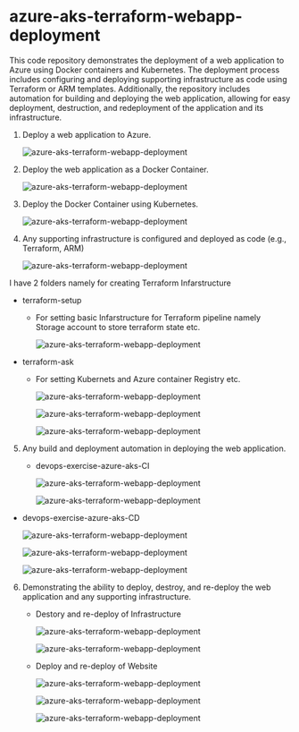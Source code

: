 # azure-aks-terraform-webapp-deployment

This code repository demonstrates the deployment of a web application to Azure using Docker containers and Kubernetes. The deployment process includes configuring and deploying supporting infrastructure as code using Terraform or ARM templates. Additionally, the repository includes automation for building and deploying the web application, allowing for easy deployment, destruction, and redeployment of the application and its infrastructure.


1. Deploy a web application to Azure.

      ![azure-aks-terraform-webapp-deployment](aks_17)

2. Deploy the web application as a Docker Container.

      ![azure-aks-terraform-webapp-deployment](aks_10)

3. Deploy the Docker Container using Kubernetes.


      ![azure-aks-terraform-webapp-deployment](aks_15)


4. Any supporting infrastructure is configured and deployed as code (e.g., Terraform, ARM)


      ![azure-aks-terraform-webapp-deployment](aks_2)


  I have 2 folders namely for creating Terraform Infarstructure

  - terraform-setup
    - For setting basic Infarstructure for Terraform pipeline namely Storage account to store terraform state etc.
 
      ![azure-aks-terraform-webapp-deployment](aks_14)


  - terraform-ask
    - For setting Kubernets and Azure container Registry etc.

      ![azure-aks-terraform-webapp-deployment](aks_11)


      ![azure-aks-terraform-webapp-deployment](aks_12)


      ![azure-aks-terraform-webapp-deployment](aks_13)


5. Any build and deployment automation in deploying the web application.
   - devops-exercise-azure-aks-CI
  
     
      ![azure-aks-terraform-webapp-deployment](aks_16)
     
      ![azure-aks-terraform-webapp-deployment](aks_4)

     
  - devops-exercise-azure-aks-CD

      ![azure-aks-terraform-webapp-deployment](aks_5)

      ![azure-aks-terraform-webapp-deployment](aks_7)

      ![azure-aks-terraform-webapp-deployment](aks_6)


6. Demonstrating the ability to deploy, destroy, and re-deploy the web application and any supporting infrastructure.

   -  Destory and re-deploy of Infrastructure

       ![azure-aks-terraform-webapp-deployment](aks_8)

       ![azure-aks-terraform-webapp-deployment](aks_9)

   - Deploy and re-deploy of Website

       ![azure-aks-terraform-webapp-deployment](aks_19)

       ![azure-aks-terraform-webapp-deployment](aks_17)

       ![azure-aks-terraform-webapp-deployment](aks_18)